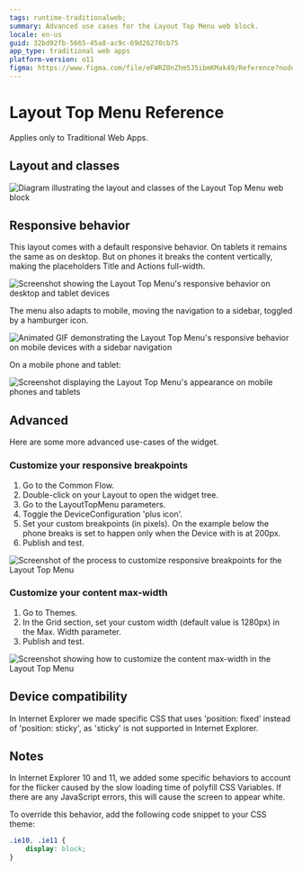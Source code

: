 ```yaml
---
tags: runtime-traditionalweb;
summary: Advanced use cases for the Layout Top Menu web block.
locale: en-us
guid: 32bd92fb-5665-45a8-ac9c-69d26270cb75
app_type: traditional web apps
platform-version: o11
figma: https://www.figma.com/file/eFWRZ0nZhm5J5ibmKMak49/Reference?node-id=615:508
---
```


# Layout Top Menu Reference

<div class="info" markdown="1">

Applies only to Traditional Web Apps.

</div>

## Layout and classes

![Diagram illustrating the layout and classes of the Layout Top Menu web block](images/layout-tm-1-diag.png "Layout Top Menu Diagram")

## Responsive behavior

This layout comes with a default responsive behavior. On tablets it remains the same as on desktop. But on phones it breaks the content vertically, making the placeholders Title and Actions full-width.

![Screenshot showing the Layout Top Menu's responsive behavior on desktop and tablet devices](images/layout-tm-3-ss.png "Layout Top Menu on Desktop and Tablet")

The menu also adapts to mobile, moving the navigation to a sidebar, toggled by a hamburger icon.

![Animated GIF demonstrating the Layout Top Menu's responsive behavior on mobile devices with a sidebar navigation](images/layout-tm-4-ss.gif "Layout Top Menu Responsive Behavior on Mobile")

On a mobile phone and tablet:

![Screenshot displaying the Layout Top Menu's appearance on mobile phones and tablets](images/layout-tm-7-ss.png "Layout Top Menu on Mobile Devices")

## Advanced

Here are some more advanced use-cases of the widget.

### Customize your responsive breakpoints

1. Go to the Common Flow.
1. Double-click on your Layout to open the widget tree.
1. Go to the LayoutTopMenu parameters.
1. Toggle the DeviceConfiguration 'plus icon'.
1. Set your custom breakpoints (in pixels). On the example below the phone breaks is set to happen only when the Device with is at 200px.
1. Publish and test.

![Screenshot of the process to customize responsive breakpoints for the Layout Top Menu](images/layout-tm-5-ss.png "Custom Responsive Breakpoints")

### Customize your content max-width

1. Go to Themes.
1. In the Grid section, set your custom width (default value is 1280px) in the Max. Width parameter.
1. Publish and test.

![Screenshot showing how to customize the content max-width in the Layout Top Menu](images/layout-tm-6-ss.png "Custom Content Max-Width Setting")

## Device compatibility

In Internet Explorer we made specific CSS that uses 'position: fixed' instead of 'position: sticky', as 'sticky' is not supported in Internet Explorer.

## Notes

In Internet Explorer 10 and 11, we added some specific behaviors to account for the flicker caused by the slow loading time of polyfill CSS Variables. If there are any JavaScript errors, this will cause the screen to appear white.

To override this behavior, add the following code snippet to your CSS theme:

```css
.ie10, .ie11 {
    display: block;
}
```
